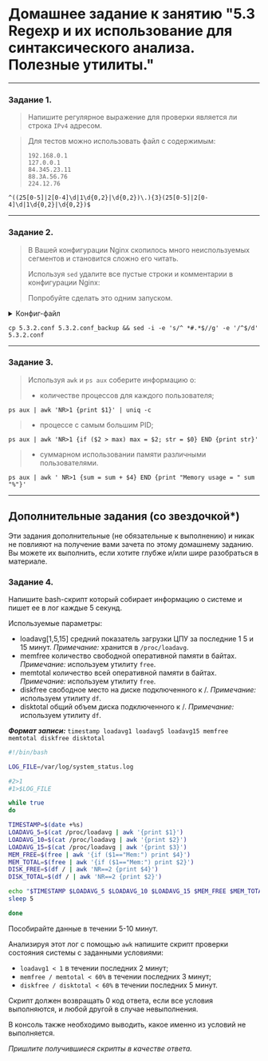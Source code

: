 # Домашнее задание к занятию "5.3 Regexp и их использование для синтаксического анализа. Полезные утилиты."

------
### Задание 1.

>Напишите регулярное выражение для проверки является ли строка `IPv4` адресом.

> Для тестов можно использовать файл с содержимым:
> ```
> 192.168.0.1
> 127.0.0.1
> 84.345.23.11
> 88.3A.56.76
> 224.12.76
> ```

`^((25[0-5]|2[0-4]\d|1\d{0,2}|\d{0,2})\.){3}(25[0-5]|2[0-4]\d|1\d{0,2}|\d{0,2})$`

---

### Задание 2.

> В Вашей конфигурации Nginx скопилось много неиспользуемых сегментов и становится сложно его читать.
>
> Используя `sed` удалите все пустые строки и комментарии в конфигурации Nginx: 
>
> Попробуйте сделать это одним запуском.

<details>  
  <summary>Конфиг-файл</summary>  
  
```
#user  nobody;
worker_processes  1;

#error_log  logs/error.log;
#error_log  logs/error.log  notice;
#error_log  logs/error.log  info;

#pid        logs/nginx.pid;


events {
    worker_connections  1024;
}


http {
    include       mime.types;
    default_type  application/octet-stream;

    #log_format  main  '$remote_addr - $remote_user [$time_local] "$request" '
    #                  '$status $body_bytes_sent "$http_referer" '
    #                  '"$http_user_agent" "$http_x_forwarded_for"';

    #access_log  logs/access.log  main;

    sendfile        on;
    #tcp_nopush     on;

    #keepalive_timeout  0;
    keepalive_timeout  65;

    #gzip  on;

    server {
        listen       80;
        server_name  localhost;

        #charset koi8-r;

        #access_log  logs/host.access.log  main;

        location / {
            root   html;
            index  index.html index.htm;
        }

        #error_page  404              /404.html;

        # redirect server error pages to the static page /50x.html
        #
        error_page   500 502 503 504  /50x.html;
        location = /50x.html {
            root   html;
        }

        # proxy the PHP scripts to Apache listening on 127.0.0.1:80
        #
        #location ~ \.php$ {
        #    proxy_pass   http://127.0.0.1;
        #}

        # pass the PHP scripts to FastCGI server listening on 127.0.0.1:9000
        #
        #location ~ \.php$ {
        #    root           html;
        #    fastcgi_pass   127.0.0.1:9000;
        #    fastcgi_index  index.php;
        #    fastcgi_param  SCRIPT_FILENAME  /scripts$fastcgi_script_name;
        #    include        fastcgi_params;
        #}

        # deny access to .htaccess files, if Apache's document root
        # concurs with nginx's one
        #
        #location ~ /\.ht {
        #    deny  all;
        #}
    }


    # another virtual host using mix of IP-, name-, and port-based configuration
    #
    #server {
    #    listen       8000;
    #    listen       somename:8080;
    #    server_name  somename  alias  another.alias;

    #    location / {
    #        root   html;
    #        index  index.html index.htm;
    #    }
    #}


    # HTTPS server
    #
    #server {
    #    listen       443 ssl;
    #    server_name  localhost;

    #    ssl_certificate      cert.pem;
    #    ssl_certificate_key  cert.key;

    #    ssl_session_cache    shared:SSL:1m;
    #    ssl_session_timeout  5m;

    #    ssl_ciphers  HIGH:!aNULL:!MD5;
    #    ssl_prefer_server_ciphers  on;

    #    location / {
    #        root   html;
    #        index  index.html index.htm;
    #    }
    #}

}
```  
  
</details>

`cp 5.3.2.conf 5.3.2.conf_backup && sed -i -e 's/^ *#.*$//g' -e '/^$/d' 5.3.2.conf`

------

### Задание 3.

>Используя `awk` и `ps aux` соберите информацию о:
> - количестве процессов для каждого пользователя;
 
 `ps aux | awk 'NR>1 {print $1}' | uniq -c`
 
> - процессе с самым большим PID;
 
`ps aux | awk 'NR>1 {if ($2 > max) max = $2; str = $0} END {print str}'`
 
> - суммарном использовании памяти различными пользователями.

`ps aux | awk ' NR>1 {sum = sum + $4} END {print "Memory usage = " sum "%"}'`


---

## Дополнительные задания (со звездочкой*)
Эти задания дополнительные (не обязательные к выполнению) и никак не повлияют на получение вами зачета по этому домашнему заданию. Вы можете их выполнить, если хотите глубже и/или шире разобраться в материале.

### Задание 4.

Напишите bash-скрипт который собирает информацию о системе и пишет ее в лог каждые 5 секунд.

Используемые параметры:

- loadavg[1,5,15] средний показатель загрузки ЦПУ за последние 1 5 и 15 минут. *Примечание:* хранится в `/proc/loadavg`.
- memfree количество свободной оперативной памяти в байтах. *Примечание:* используем утилиту `free`.
- memtotal количество всей оперативной памяти в байтах. *Примечание:* используем утилиту `free`.
- diskfree свободное место на диске подключенного к /. *Примечание:* используем утилиту `df`.
- disktotal общий объем диска подключенного к /. *Примечание:* используем утилиту `df`.

***Формат записи:*** `timestamp loadavg1 loadavg5 loadavg15 memfree memtotal diskfree disktotal`

```bash
#!/bin/bash

LOG_FILE=/var/log/system_status.log

#2>1
#1>$LOG_FILE

while true
do

TIMESTAMP=$(date +%s)
LOADAVG_5=$(cat /proc/loadavg | awk '{print $1}')
LOADAVG_10=$(cat /proc/loadavg | awk '{print $2}')
LOADAVG_15=$(cat /proc/loadavg | awk '{print $3}')
MEM_FREE=$(free | awk '{if ($1=="Mem:") print $4}')
MEM_TOTAL=$(free | awk '{if ($1=="Mem:") print $2}')
DISK_FREE=$(df / | awk 'NR==2 {print $4}')
DISK_TOTAL=$(df / | awk 'NR==2 {print $2}')

echo "$TIMESTAMP $LOADAVG_5 $LOADAVG_10 $LOADAVG_15 $MEM_FREE $MEM_TOTAL $DISK_FREE $DISK_TOTAL"
sleep 5

done
```

Пособирайте данные в течении 5-10 минут.

Анализируя этот лог с помощью `awk` напишите скрипт проверки состояния системы с заданными условиями:

- `loadavg1 < 1` в течении последних 2 минут;
- `memfree / memtotal < 60%` в течении последних 3 минут;
- `diskfree / disktotal < 60%` в течении последних 5 минут.

Скрипт должен возвращать 0 код ответа, если все условия выполняются, и любой другой в случае невыполнения.

В консоль также необходимо выводить, какое именно из условий не выполняется.

*Пришлите получившиеся скрипты в качестве ответа.*
